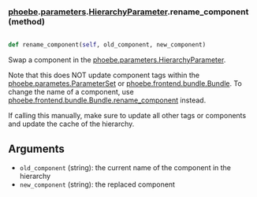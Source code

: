 ### [phoebe](phoebe.md).[parameters](phoebe.parameters.md).[HierarchyParameter](phoebe.parameters.HierarchyParameter.md).rename_component (method)


```py

def rename_component(self, old_component, new_component)

```



Swap a component in the [phoebe.parameters.HierarchyParameter](phoebe.parameters.HierarchyParameter.md).

Note that this does NOT update component tags within the
[phoebe.parametes.ParameterSet](phoebe.parametes.ParameterSet.md) or [phoebe.frontend.bundle.Bundle](phoebe.frontend.bundle.Bundle.md).
To change the name of a component, use
[phoebe.frontend.bundle.Bundle.rename_component](phoebe.frontend.bundle.Bundle.rename_component.md) instead.

If calling this manually, make sure to update all other tags
or components and update the cache of the hierarchy.

Arguments
----------
* `old_component` (string): the current name of the component in the
    hierarchy
* `new_component` (string): the replaced component

